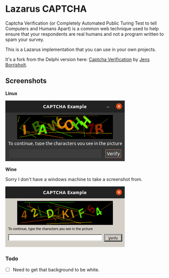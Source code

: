 # Lazarus CAPTCHA

Captcha Verification (or Completely Automated Public Turing Test to tell Computers and Humans Apart) is a common web technique used to help ensure that your respondents are real humans and not a program written to spam your survey.

This is a Lazarus implementation that you can use in your own projects.

It's a fork from the Delphi version here: [Captcha Verification](https://github.com/JensBorrisholt/Captcha-Verification) by [Jens Borrisholt](https://github.com/JensBorrisholt).

## Screenshots

**Linux**

![CAPTCHA Example](img/CAPTCHAExample-linux.png)

**Wine**

Sorry I don't have a windows machine to take a screenshot from.

![CAPTCHA Example](img/CAPTCHAExample-wine.png)

### Todo

- [ ] Need to get that background to be white.
